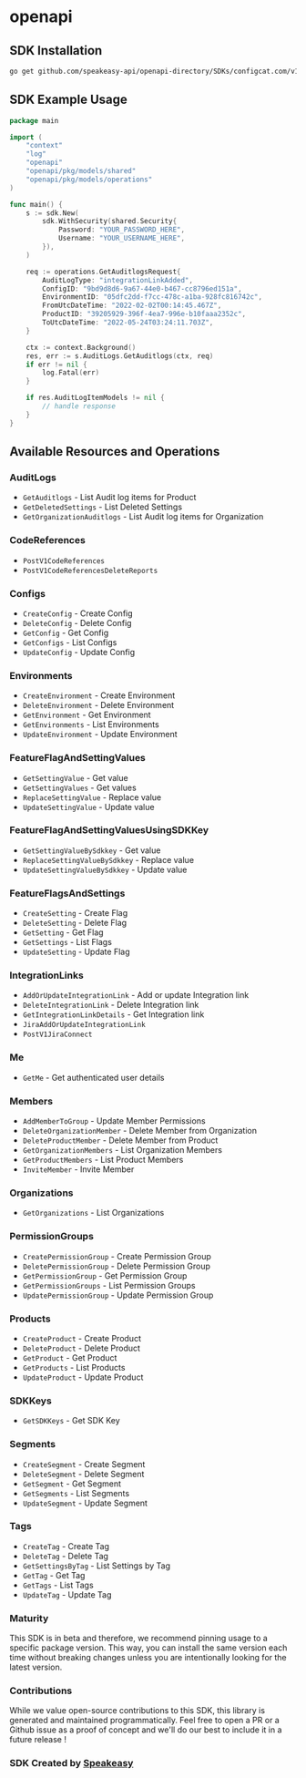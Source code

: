 # openapi

<!-- Start SDK Installation -->
## SDK Installation

```bash
go get github.com/speakeasy-api/openapi-directory/SDKs/configcat.com/v1/go
```
<!-- End SDK Installation -->

## SDK Example Usage
<!-- Start SDK Example Usage -->
```go
package main

import (
    "context"
    "log"
    "openapi"
    "openapi/pkg/models/shared"
    "openapi/pkg/models/operations"
)

func main() {
    s := sdk.New(
        sdk.WithSecurity(shared.Security{
            Password: "YOUR_PASSWORD_HERE",
            Username: "YOUR_USERNAME_HERE",
        }),
    )

    req := operations.GetAuditlogsRequest{
        AuditLogType: "integrationLinkAdded",
        ConfigID: "9bd9d8d6-9a67-44e0-b467-cc8796ed151a",
        EnvironmentID: "05dfc2dd-f7cc-478c-a1ba-928fc816742c",
        FromUtcDateTime: "2022-02-02T00:14:45.467Z",
        ProductID: "39205929-396f-4ea7-996e-b10faaa2352c",
        ToUtcDateTime: "2022-05-24T03:24:11.703Z",
    }

    ctx := context.Background()
    res, err := s.AuditLogs.GetAuditlogs(ctx, req)
    if err != nil {
        log.Fatal(err)
    }

    if res.AuditLogItemModels != nil {
        // handle response
    }
}
```
<!-- End SDK Example Usage -->

<!-- Start SDK Available Operations -->
## Available Resources and Operations


### AuditLogs

* `GetAuditlogs` - List Audit log items for Product
* `GetDeletedSettings` - List Deleted Settings
* `GetOrganizationAuditlogs` - List Audit log items for Organization

### CodeReferences

* `PostV1CodeReferences`
* `PostV1CodeReferencesDeleteReports`

### Configs

* `CreateConfig` - Create Config
* `DeleteConfig` - Delete Config
* `GetConfig` - Get Config
* `GetConfigs` - List Configs
* `UpdateConfig` - Update Config

### Environments

* `CreateEnvironment` - Create Environment
* `DeleteEnvironment` - Delete Environment
* `GetEnvironment` - Get Environment
* `GetEnvironments` - List Environments
* `UpdateEnvironment` - Update Environment

### FeatureFlagAndSettingValues

* `GetSettingValue` - Get value
* `GetSettingValues` - Get values
* `ReplaceSettingValue` - Replace value
* `UpdateSettingValue` - Update value

### FeatureFlagAndSettingValuesUsingSDKKey

* `GetSettingValueBySdkkey` - Get value
* `ReplaceSettingValueBySdkkey` - Replace value
* `UpdateSettingValueBySdkkey` - Update value

### FeatureFlagsAndSettings

* `CreateSetting` - Create Flag
* `DeleteSetting` - Delete Flag
* `GetSetting` - Get Flag
* `GetSettings` - List Flags
* `UpdateSetting` - Update Flag

### IntegrationLinks

* `AddOrUpdateIntegrationLink` - Add or update Integration link
* `DeleteIntegrationLink` - Delete Integration link
* `GetIntegrationLinkDetails` - Get Integration link
* `JiraAddOrUpdateIntegrationLink`
* `PostV1JiraConnect`

### Me

* `GetMe` - Get authenticated user details

### Members

* `AddMemberToGroup` - Update Member Permissions
* `DeleteOrganizationMember` - Delete Member from Organization
* `DeleteProductMember` - Delete Member from Product
* `GetOrganizationMembers` - List Organization Members
* `GetProductMembers` - List Product Members
* `InviteMember` - Invite Member

### Organizations

* `GetOrganizations` - List Organizations

### PermissionGroups

* `CreatePermissionGroup` - Create Permission Group
* `DeletePermissionGroup` - Delete Permission Group
* `GetPermissionGroup` - Get Permission Group
* `GetPermissionGroups` - List Permission Groups
* `UpdatePermissionGroup` - Update Permission Group

### Products

* `CreateProduct` - Create Product
* `DeleteProduct` - Delete Product
* `GetProduct` - Get Product
* `GetProducts` - List Products
* `UpdateProduct` - Update Product

### SDKKeys

* `GetSDKKeys` - Get SDK Key

### Segments

* `CreateSegment` - Create Segment
* `DeleteSegment` - Delete Segment
* `GetSegment` - Get Segment
* `GetSegments` - List Segments
* `UpdateSegment` - Update Segment

### Tags

* `CreateTag` - Create Tag
* `DeleteTag` - Delete Tag
* `GetSettingsByTag` - List Settings by Tag
* `GetTag` - Get Tag
* `GetTags` - List Tags
* `UpdateTag` - Update Tag
<!-- End SDK Available Operations -->

### Maturity

This SDK is in beta and therefore, we recommend pinning usage to a specific package version.
This way, you can install the same version each time without breaking changes unless you are intentionally
looking for the latest version.

### Contributions

While we value open-source contributions to this SDK, this library is generated and maintained programmatically.
Feel free to open a PR or a Github issue as a proof of concept and we'll do our best to include it in a future release !

### SDK Created by [Speakeasy](https://docs.speakeasyapi.dev/docs/using-speakeasy/client-sdks)
